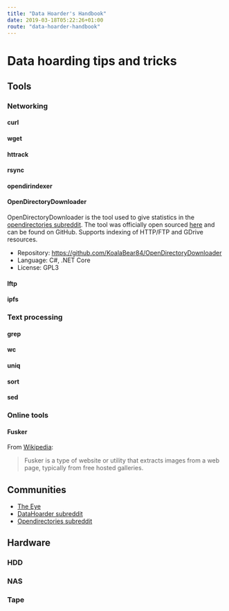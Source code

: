 ```yaml
---
title: "Data Hoarder's Handbook"
date: 2019-03-18T05:22:26+01:00
route: "data-hoarder-handbook"
---
```


# Data hoarding tips and tricks

## Tools

### Networking

#### curl

#### wget

#### httrack

#### rsync

#### opendirindexer

#### OpenDirectoryDownloader

OpenDirectoryDownloader is the tool used to give statistics in the [opendirectories subreddit](https://www.reddit.com/r/opendirectories/). The tool was officially open sourced [here](https://www.reddit.com/r/opendirectories/comments/azdgc2/open_directory_indexer_open_sourcedreleased/) and can be found on GitHub. Supports indexing of HTTP/FTP and GDrive resources.

* Repository: https://github.com/KoalaBear84/OpenDirectoryDownloader
* Language: C#, .NET Core
* License: GPL3

#### lftp

#### ipfs

### Text processing

#### grep

#### wc

#### uniq

#### sort

#### sed

### Online tools

#### Fusker

From [Wikipedia](https://en.wikipedia.org/wiki/Fusker):

> Fusker is a type of website or utility that extracts images from a web page, typically from free hosted galleries.


## Communities

* [The Eye](https://the-eye.eu/)
* [DataHoarder subreddit](https://www.reddit.com/r/DataHoarder/)
* [Opendirectories subreddit](https://www.reddit.com/r/opendirectories/)

## Hardware

### HDD

### NAS

### Tape
